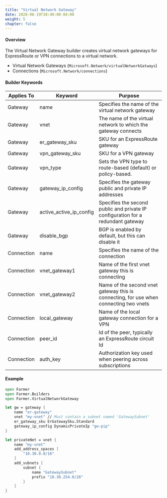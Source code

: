 ```yaml
---
title: "Virtual Network Gateway"
date: 2020-06-19T10:40:00-04:00
weight: 5
chapter: false
---
```


#### Overview
The Virtual Network Gateway builder creates virtual network gateways for ExpressRoute or VPN connections to a virtual network.

* Virtual Network Gateways (`Microsoft.Network/virtualNetworkGatways`)
* Connections (`Microsoft.Network/connections`)

#### Builder Keywords

| Applies To | Keyword | Purpose |
|-|-|-|
| Gateway | name | Specifies the name of the virtual network gateway |
| Gateway | vnet | The name of the virtual network to which the gateway connects |
| Gateway | er_gateway_sku | SKU for an ExpressRoute gateway |
| Gateway | vpn_gateway_sku | SKU for a VPN gateway |
| Gateway | vpn_type | Sets the VPN type to route-based (default) or policy-based. |
| Gateway | gateway_ip_config | Specifies the gateway public and private IP addresses |
| Gateway | active_active_ip_config | Specifies the second public and private IP configuration for a redundant gateway |
| Gateway | disable_bgp | BGP is enabled by default, but this can disable it |
| Connection | name | Specifies the name of the connection |
| Connection | vnet_gateway1 | Name of the first vnet gateway this is connecting |
| Connection | vnet_gateway2 | Name of the second vnet gateway this is connecting, for use when connecting two vnets |
| Connection | local_gateway | Name of the local gateway connection for a VPN |
| Connection | peer_id | Id of the peer, typically an ExpressRoute circuit Id |
| Connection | auth_key | Authorization key used when peering across subscriptions |

#### Example

```fsharp
open Farmer
open Farmer.Builders
open Farmer.VirtualNetworkGateway

let gw = gateway {
    name "er-gateway"
    vnet "my-vnet" // Must contain a subnet named 'GatewaySubnet'
    er_gateway_sku ErGatewaySku.Standard
    gateway_ip_config DynamicPrivateIp "gw-pip"
}

let privateNet = vnet {
    name "my-vnet"
    add_address_spaces [
        "10.30.0.0/16"
    ]
    add_subnets [
        subnet {
            name "GatewaySubnet"
            prefix "10.30.254.0/28"
        }
    ]
}
```
